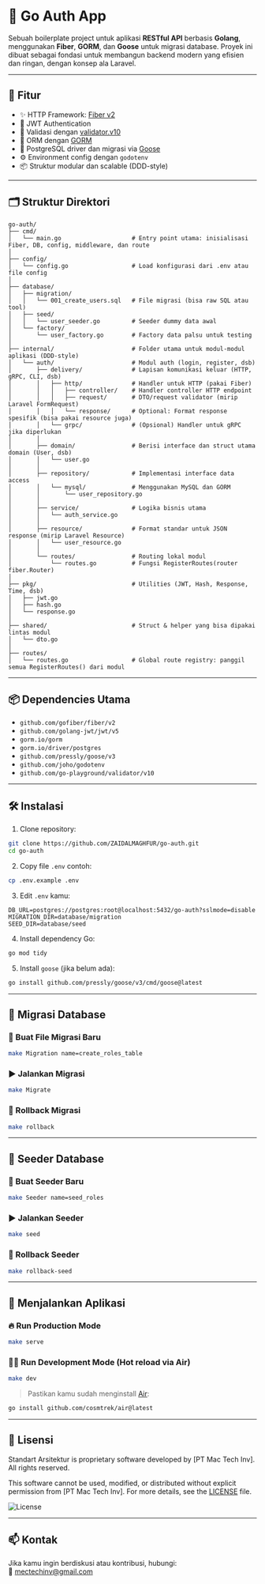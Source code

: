 # 🧠 Go Auth App

Sebuah boilerplate project untuk aplikasi **RESTful API** berbasis **Golang**, menggunakan **Fiber**, **GORM**, dan **Goose** untuk migrasi database. Proyek ini dibuat sebagai fondasi untuk membangun backend modern yang efisien dan ringan, dengan konsep ala Laravel.

---

## 🚀 Fitur

- ✨ HTTP Framework: [Fiber v2](https://github.com/gofiber/fiber)
- 🔐 JWT Authentication
- 🧰 Validasi dengan [validator.v10](https://github.com/go-playground/validator)
- 🧱 ORM dengan [GORM](https://gorm.io/)
- 🐘 PostgreSQL driver dan migrasi via [Goose](https://github.com/pressly/goose)
- ⚙️ Environment config dengan `godotenv`
- 📦 Struktur modular dan scalable (DDD-style)

---

## 🗂️ Struktur Direktori

```
go-auth/
├── cmd/
│   └── main.go                    # Entry point utama: inisialisasi Fiber, DB, config, middleware, dan route
│
├── config/
│   └── config.go                  # Load konfigurasi dari .env atau file config
│
├── database/
│   ├── migration/
│   │   └── 001_create_users.sql   # File migrasi (bisa raw SQL atau tool)
│   ├── seed/
│   │   └── user_seeder.go         # Seeder dummy data awal
│   └── factory/
│       └── user_factory.go        # Factory data palsu untuk testing
│
├── internal/                      # Folder utama untuk modul-modul aplikasi (DDD-style)
│   └── auth/                      # Modul auth (login, register, dsb)
│       ├── delivery/              # Lapisan komunikasi keluar (HTTP, gRPC, CLI, dsb)
│       │   ├── http/              # Handler untuk HTTP (pakai Fiber)
│       │   │   ├── controller/    # Handler controller HTTP endpoint
│       │   │   ├── request/       # DTO/request validator (mirip Laravel FormRequest)
│       │   │   └── response/      # Optional: Format response spesifik (bisa pakai resource juga)
│       │   └── grpc/              # (Opsional) Handler untuk gRPC jika diperlukan
│       │
│       ├── domain/                # Berisi interface dan struct utama domain (User, dsb)
│       │   └── user.go
│       │
│       ├── repository/            # Implementasi interface data access
│       │   └── mysql/             # Menggunakan MySQL dan GORM
│       │       └── user_repository.go
│       │
│       ├── service/               # Logika bisnis utama
│       │   └── auth_service.go
│       │
│       ├── resource/              # Format standar untuk JSON response (mirip Laravel Resource)
│       │   └── user_resource.go
│       │
│       └── routes/                # Routing lokal modul
│           └── routes.go          # Fungsi RegisterRoutes(router fiber.Router)
│
├── pkg/                           # Utilities (JWT, Hash, Response, Time, dsb)
│   ├── jwt.go
│   ├── hash.go
│   └── response.go
│
├── shared/                        # Struct & helper yang bisa dipakai lintas modul
│   └── dto.go
│
├── routes/
│   └── routes.go                  # Global route registry: panggil semua RegisterRoutes() dari modul
```

---

## 📦 Dependencies Utama

- `github.com/gofiber/fiber/v2`
- `github.com/golang-jwt/jwt/v5`
- `gorm.io/gorm`
- `gorm.io/driver/postgres`
- `github.com/pressly/goose/v3`
- `github.com/joho/godotenv`
- `github.com/go-playground/validator/v10`

---

## 🛠️ Instalasi

1. Clone repository:

```bash
git clone https://github.com/ZAIDALMAGHFUR/go-auth.git
cd go-auth
```

2. Copy file `.env` contoh:

```bash
cp .env.example .env
```

3. Edit `.env` kamu:

```env
DB_URL=postgres://postgres:root@localhost:5432/go-auth?sslmode=disable
MIGRATION_DIR=database/migration
SEED_DIR=database/seed
```

4. Install dependency Go:

```bash
go mod tidy
```

5. Install `goose` (jika belum ada):

```bash
go install github.com/pressly/goose/v3/cmd/goose@latest
```

---

## 🧬 Migrasi Database

### 🔨 Buat File Migrasi Baru

```bash
make Migration name=create_roles_table
```

### ▶️ Jalankan Migrasi

```bash
make Migrate
```

### 🔁 Rollback Migrasi

```bash
make rollback
```

---

## 🌱 Seeder Database

### 🔨 Buat Seeder Baru

```bash
make Seeder name=seed_roles
```

### ▶️ Jalankan Seeder

```bash
make seed
```

### 🔁 Rollback Seeder

```bash
make rollback-seed
```

---

## 🧪 Menjalankan Aplikasi

### 🔥 Run Production Mode

```bash
make serve
```

### 👨‍💻 Run Development Mode (Hot reload via Air)

```bash
make dev
```

> Pastikan kamu sudah menginstall [Air](https://github.com/cosmtrek/air):

```bash
go install github.com/cosmtrek/air@latest
```

---

## 📜 Lisensi

Standart Arsitektur is proprietary software developed by [PT Mac Tech Inv]. All rights reserved.

This software cannot be used, modified, or distributed without explicit permission from [PT Mac Tech Inv]. For more details, see the [LICENSE](LICENSE) file.

![License](https://img.shields.io/badge/license-proprietary-red)

---

## 📫 Kontak

Jika kamu ingin berdiskusi atau kontribusi, hubungi:  
📧 [mectechinv@gmail.com](mailto:mectechinv@gmail.com)
